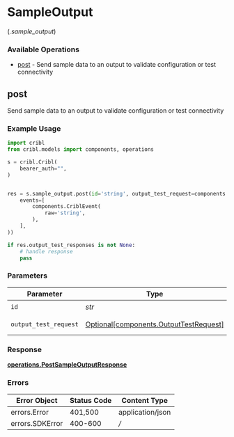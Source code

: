 # SampleOutput
(*.sample_output*)

### Available Operations

* [post](#post) - Send sample data to an output to validate configuration or test connectivity

## post

Send sample data to an output to validate configuration or test connectivity

### Example Usage

```python
import cribl
from cribl.models import components, operations

s = cribl.Cribl(
    bearer_auth="",
)


res = s.sample_output.post(id='string', output_test_request=components.OutputTestRequest(
    events=[
        components.CriblEvent(
            raw='string',
        ),
    ],
))

if res.output_test_responses is not None:
    # handle response
    pass
```

### Parameters

| Parameter                                                                          | Type                                                                               | Required                                                                           | Description                                                                        |
| ---------------------------------------------------------------------------------- | ---------------------------------------------------------------------------------- | ---------------------------------------------------------------------------------- | ---------------------------------------------------------------------------------- |
| `id`                                                                               | *str*                                                                              | :heavy_check_mark:                                                                 | Output Id                                                                          |
| `output_test_request`                                                              | [Optional[components.OutputTestRequest]](../../models/shared/outputtestrequest.md) | :heavy_minus_sign:                                                                 | OutputTestRequest object                                                           |


### Response

**[operations.PostSampleOutputResponse](../../models/operations/postsampleoutputresponse.md)**
### Errors

| Error Object     | Status Code      | Content Type     |
| ---------------- | ---------------- | ---------------- |
| errors.Error     | 401,500          | application/json |
| errors.SDKError  | 400-600          | */*              |
